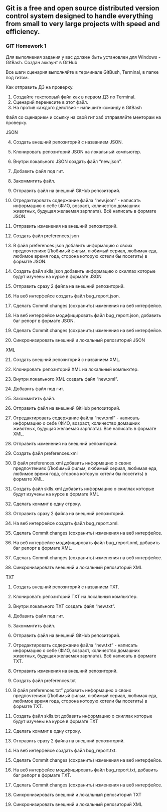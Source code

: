 ## Git is a free and open source distributed version control system designed to handle everything from small to very large projects with speed and efficiency.

### GIT Homework 1

Для выполнения задания у вас должен быть установлен для Windows - GitBash.
Создан аккаунт в GitHub

Все шаги сценария выполняйте в терминале GitBush, Terminal, в папке под гитом.


Как отправить ДЗ на проверку.
 1. Создайте текстоовый файл как в первом ДЗ по Terminal.
 2. Сценарий перенесите в этот файл.
 3. На против каждого действия - напишите команду в GitBash

Файл со сценарием и ссылку на свой гит хаб отправляйте менторам на проверку.

JSON

 4. Создать внешний репозиторий c названием JSON.
 
 5. Клонировать репозиторий JSON на локальный компьютер.
 
 6. Внутри локального JSON создать файл “new.json”.
 
 7. Добавить файл под гит.
 
 8. Закоммитить файл.
 
 9. Отправить файл на внешний GitHub репозиторий.
 
 10. Отредактировать содержание файла “new.json” - написать информацию о себе (ФИО, возраст, количество домашних животных, будущая желаемая зарплата). Всё написать в формате JSON.
 
 11. Отправить изменения на внешний репозиторий.

 12. Создать файл preferences.json
 
 13. В файл preferences.json добавить информацию о своих предпочтениях (Любимый фильм, любимый сериал, любимая еда, любимое время года, сторона которую хотели бы посетить) в формате JSON.
 
 14. Создать файл sklls.json добавить информацию о скиллах которые будут изучены на курсе в формате JSON
 
 15. Отправить сразу 2 файла на внешний репозиторий.
 
 16. На веб интерфейсе создать файл bug_report.json.
 
 17. Сделать Commit changes (сохранить) изменения на веб интерфейсе.
 
 18. На веб интерфейсе модифицировать файл bug_report.json, добавить баг репорт в формате JSON.
 
 19. Сделать Commit changes (сохранить) изменения на веб интерфейсе.
 
 20. Синхронизировать внешний и локальный репозиторий JSON


XML

 21. Создать внешний репозиторий c названием XML.
 
 
 22. Клонировать репозиторий XML на локальный компьютер.
 
 23. Внутри локального XML создать файл “new.xml”.
 
 24. Добавить файл под гит.

 25. Закоммитить файл.
 
 26. Отправить файл на внешний GitHub репозиторий.
 
 27. Отредактировать содержание файла “new.xml” - написать информацию о себе (ФИО, возраст, количество домашних животных, будущая желаемая зарплата). Всё написать в формате XML.
 
 28. Отправить изменения на внешний репозиторий.
 
 29. Создать файл preferences.xml
 
 30. В файл preferences.xml добавить информацию о своих предпочтениях (Любимый фильм, любимый сериал, любимая еда, любимое время года, сторона которую хотели бы посетить) в формате XML.
 
 31. Создать файл sklls.xml добавить информацию о скиллах которые будут изучены на курсе в формате XML
 
 32. Сделать коммит в одну строку.
 
 33. Отправить сразу 2 файла на внешний репозиторий.
 
 34. На веб интерфейсе создать файл bug_report.xml.
 
 35. Сделать Commit changes (сохранить) изменения на веб интерфейсе.
 
 36. На веб интерфейсе модифицировать файл bug_report.xml, добавить баг репорт в формате XML.
 
 37. Сделать Commit changes (сохранить) изменения на веб интерфейсе.

 38. Синхронизировать внешний и локальный репозиторий XML


TXT
 1. Создать внешний репозиторий c названием TXT.
 2. Клонировать репозиторий TXT на локальный компьютер.
 3. Внутри локального TXT создать файл “new.txt”.
 4. Добавить файл под гит.
 5. Закоммитить файл.
 6. Отправить файл на внешний GitHub репозиторий.
 7. Отредактировать содержание файла “new.txt” - написать информацию о себе (ФИО, возраст, количество домашних животных, будущая желаемая зарплата). Всё написать в формате TXT.
 8. Отправить изменения на внешний репозиторий.
 9. Создать файл preferences.txt
 10. В файл preferences.txt” добавить информацию о своих предпочтениях (Любимый фильм, любимый сериал, любимая еда, любимое время года, сторона которую хотели бы посетить) в формате TXT.
 11. Создать файл sklls.txt добавить информацию о скиллах которые будут изучены на курсе в формате TXT
 12. Сделать коммит в одну строку.
 13. Отправить сразу 2 файла на внешний репозиторий.
 14. На веб интерфейсе создать файл bug_report.txt.
 15. Сделать Commit changes (сохранить) изменения на веб интерфейсе.
 16. На веб интерфейсе модифицировать файл bug_report.txt, добавить баг репорт в формате TXT.
 17. Сделать Commit changes (сохранить) изменения на веб интерфейсе.
 18. Синхронизировать внешний и локальный репозиторий TXT
 
 39. Синхронизировать внешний и локальный репозиторий XML

